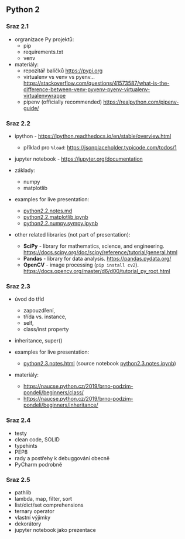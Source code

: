 ## Python 2


### Sraz 2.1
- orgranizace Py projektů:
  - pip
  - requirements.txt
  - venv
- materiály:
  - repozitář balíčků https://pypi.org
  - virtualenv vs venv vs pyenv... https://stackoverflow.com/questions/41573587/what-is-the-difference-between-venv-pyvenv-pyenv-virtualenv-virtualenvwrappe
  - pipenv (officially recommended) https://realpython.com/pipenv-guide/


### Sraz 2.2
- ipython - https://ipython.readthedocs.io/en/stable/overview.html
  - příklad pro `%load`: https://jsonplaceholder.typicode.com/todos/1
- jupyter notebook - https://jupyter.org/documentation
- základy:
  - numpy
  - matplotlib

- examples for live presentation:
  - [python2.2.notes.md](python2.2.notes.md)
  - [python2.2.matplotlib.ipynb](python2.2.matplotlib.ipynb)
  - [python2.2.numpy.sympy.ipynb](python2.2.numpy.sympy.ipynb)

- other related libraries (not part of presentation):
  - **SciPy** - library for mathematics, science, and engineering. https://docs.scipy.org/doc/scipy/reference/tutorial/general.html
  - **Pandas** - library for data analysis. https://pandas.pydata.org/
  - **OpenCV** - image processing (`pip install cv2`). https://docs.opencv.org/master/d6/d00/tutorial_py_root.html

### Sraz 2.3
- úvod do tříd
  - zapouzdření,
  - třída vs. instance,
  - self,
  - class/inst property
- inheritance, super()

- examples for live presentation:
  - [python2.3.notes.html](python2.3.notes.html) (source notebook [python2.3.notes.ipynb](python2.3.notes.ipynb))

- materiály:
  - https://naucse.python.cz/2019/brno-podzim-pondeli/beginners/class/
  - https://naucse.python.cz/2019/brno-podzim-pondeli/beginners/inheritance/

### Sraz 2.4
- testy
- clean code, SOLID
- typehints
- PEP8
- rady a postřehy k debuggování obecně
- PyCharm podrobně

### Sraz 2.5
- pathlib
- lambda, map, filter, sort
- list/dict/set comprehensions
- ternary operator
- vlastní výjimky
- dekorátory
- jupyter notebook jako prezentace
